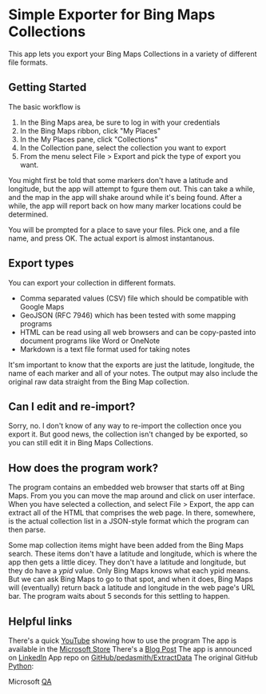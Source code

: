 ﻿# Simple Exporter for Bing Maps Collections

This app lets you export your Bing Maps Collections in a variety of different file formats.

## Getting Started

The basic workflow is 

1. In the Bing Maps area, be sure to log in with your credentials
2. In the Bing Maps ribbon, click "My Places"
3. In the My Places pane, click "Collections"
4. In the Collection pane, select the collection you want to export
5. From the menu select File > Export and pick the type of export you want.

You might first be told that some markers don't have a latitude and longitude, but the app will attempt to fgure them out. This can take a while, and the map in the app will shake around while it's being found. After a while, the app will report back on how many marker locations could be determined.

You will be prompted for a place to save your files. Pick one, and a file name, and press OK. The actual export is almost instantanous.

## Export types

You can export your collection in different formats.
* Comma separated values (CSV) file which should be compatible with Google Maps
* GeoJSON (RFC 7946) which has been tested with some mapping programs
* HTML can be read using all web browsers and can be copy-pasted into document programs like Word or OneNote
* Markdown is a text file format used for taking notes

It'sm important to know that the exports are just the latitude, longitude, the name of each marker and all of your notes. The output may also include the original raw data straight from the Bing Map collection.


## Can I edit and re-import?

Sorry, no. I don't know of any way to re-import the collection once you export it. But good news, the collection isn't changed by be exported, so you can still edit it in Bing Maps Collections.

## How does the program work?

The program contains an embedded web browser that starts off at Bing Maps. From you you can move the map around and click on user interface. When you have selected a collection, and select File > Export, the app can extract all of the HTML that comprises the web page. In there, somewhere, is the actual collection list in a JSON-style format which the program can then parse.

Some map collection items might have been added from the Bing Maps search. These items don't have a latitude and longitude, which is where the app then gets a little dicey. They don't have a latitude and longitude, but they do have a *ypid* value. Only Bing Maps knows what each ypid means. But we can ask Bing Maps to go to that spot, and when it does, Bing Maps will (eventually) return back a latitude and longitude in the web page's URL bar. The program waits about 5 seconds for this settling to happen.

## Helpful links

There's a quick [YouTube](https://youtu.be/pH2Oap7tSK4) showing how to use the program
The app is available in the [Microsoft Store](https://apps.microsoft.com/detail/9pp7sj1cpl3p)
There's a [Blog Post](https://shipwrecksoftware.wordpress.com/2025/09/04/new-app-simple-exporter-for-bing-maps-collections/)
The app is announced on [LinkedIn](https://www.linkedin.com/posts/peter-smith-4841a0_simple-exporter-for-bing-maps-collections-activity-7369588910407999488-C9HX?utm_source=share&utm_medium=member_desktop&rcm=ACoAAAAG-KQBCfiOiWjuM9Z07Ic7a4-f-khOwNY)
App repo on [GitHub/pedasmith/ExtractData](https://github.com/pedasmith/ExtractData)
The original GitHub [Python](https://github.com/stevendirven1/Bing_Maps_Collections_Export_Python): 

Microsoft [QA](https://learn.microsoft.com/en-us/answers/questions/2275578/how-do-i-export-my-places-from-bing-maps)

